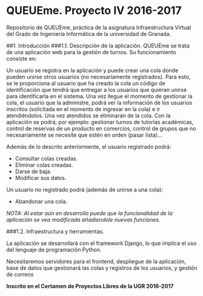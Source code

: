 # QUEUEme. Proyecto IV 2016-2017

Repositorio de QUEUEme, práctica de la asignatura Infraestructura Virtual del Grado de Ingeniería Informática de la universidad de Granada.

##1. Introducción
###1.1. Descripción de la aplicación.
QUEUEme se trata de una aplicación web para la gestión de turnos. Su funcionamiento consiste en:


Un usuario se registra en la aplicación y puede crear una cola donde pueden unirse otros usuarios (no necesariamente registrados). Para esto, se le proporciona al usuario que ha creado la cola un código de identificación que tendrá que entregar a los usuarios que quieran unirse para identificarla en el sistema. Una vez llegue el momento de gestionar la cola, el usuario que la administre, podrá ver la información de los usuarios inscritos (solicitada en el momento de ingresar en la cola) e ir atendiéndolos. Una vez atendidos se eliminarán de la cola. Con la aplicación se podrá, por ejemplo: gestionar turnos de tutorías académicas, control de reservas de un producto en comercios, control de grupos que no necesariamente se necesite que estén en orden (pasar lista)...

Además de lo descrito anteriormente, el usuario registrado podrá:
- Consultar colas creadas.
- Eliminar colas creadas.
- Darse de baja.
- Modificar sus datos.

Un usuario no registrado podrá (además de unirse a una cola):
- Abandonar una cola.

*NOTA: Al estar aún en desarrollo puede que la funcionalidad de la aplicación se vea modificada añadiendole nuevas funciones.*

###1.2. Infraestructura y herramientas.

La aplicación se desarrollará con el framework Django, lo que  implica el uso del lenguaje de programación Python.

Necesitaremos servidores para el frontend, despliegue de la aplicación, base de datos que gestionará las colas y registros de los usuarios, y gestión de correos



**Inscrito en el Certamen de Proyectos Libres de la UGR 2016-2017**
